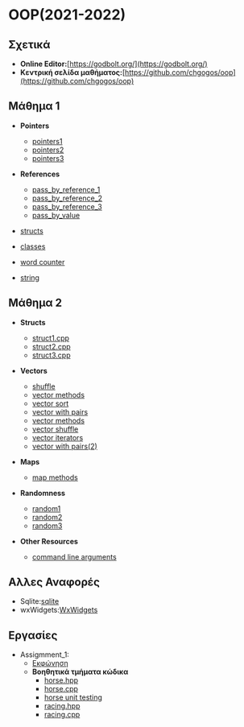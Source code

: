 # OOP(2021-2022)

## Σχετικά

* **Online Editor:**[https://godbolt.org/](https://godbolt.org/)
* **Κεντρική σελίδα μαθήματος:**[https://github.com/chgogos/oop](https://github.com/chgogos/oop)

## Μάθημα 1

* **Pointers**
  * [pointers1](Lesson_1/Pointers/pointers1.cpp)
  * [pointers2](Lesson_1/Pointers/pointers2.cpp)
  * [pointers3](Lesson_1/Pointers/pointers3.cpp)
  
* **References**
  * [pass_by_reference_1](Lesson_1/References/pass_by_reference1.cpp)
  * [pass_by_reference_2](Lesson_1/References/pass_by_reference2.cpp)
  * [pass_by_reference_3](Lesson_1/References/pass_by_reference3.cpp)
  * [pass_by_value](Lesson_1/References/pass_by_value1.cpp)
   
* [structs](Lesson_1/Structs) 
* [classes](Lesson_1/Classes)
* [word counter](Lesson_1/Word_Counter/word_counter.cpp)
* [string](Lesson_1/string.cpp)

## Μάθημα 2

* **Structs**
    * [struct1.cpp](Lesson_2/Structs/struct1.cpp)
    * [struct2.cpp](Lesson_2/Structs/struct2.cpp)
    * [struct3.cpp](Lesson_2/Structs/struct3.cpp)

* **Vectors**
  * [shuffle](Lesson_2/Vectors/vector1.cpp)
  * [vector methods](Lesson_2/Vectors/vector2.cpp)
  * [vector sort](Lesson_2/Vectors/vector3.cpp)
  * [vector with pairs](Lesson_2/Vectors/vector4.cpp)
  * [vector methods](Lesson_2/Vectors/vector5.cpp)
  * [vector shuffle](Lesson_2/Vectors/vector6.cpp)
  * [vector iterators](Lesson_2/Vectors/vector7.cpp)
  * [vector with pairs(2)](Lesson_2/Vectors/vector8.cpp)
  
* **Maps**
  * [map methods](Lesson_2/map1.cpp)
  
* **Randomness**
  * [random1](Lesson_2/Random/random1.cpp)
  * [random2](Lesson_2/Random/random2.cpp)
  * [random3](Lesson_2/Random/random3.cpp)
  
* **Other Resources**
  * [command line arguments](Lesson_2/command_line_arguments.cpp)

## Αλλες Αναφορές

* Sqlite:[sqlite](https://github.com/vasnastos/OOP/tree/main/Sqlite)
* wxWidgets:[WxWidgets](WxWidgets/) 

## Εργασίες
  * Assigmment_1:
    * [Εκφώνηση](https://github.com/chgogos/oop/blob/master/2021f_project1/2021f_oop_prj1.pdf)
    * **Βοηθητικά τμήματα κώδικα**
      * [horse.hpp](Assignment_1/OOP_EXTRA/horse.hpp)
      * [horse.cpp](Assignment_1/OOP_EXTRA/horse.cpp)
      * [horse unit testing](Assignment_1/OOP_EXTRA/tests.cpp)
      * [racing.hpp](Assignment_1/OOP_EXTRA/racing.hpp)
      * [racing.cpp](Assignment_1/OOP_EXTRA/racing.cpp) 
